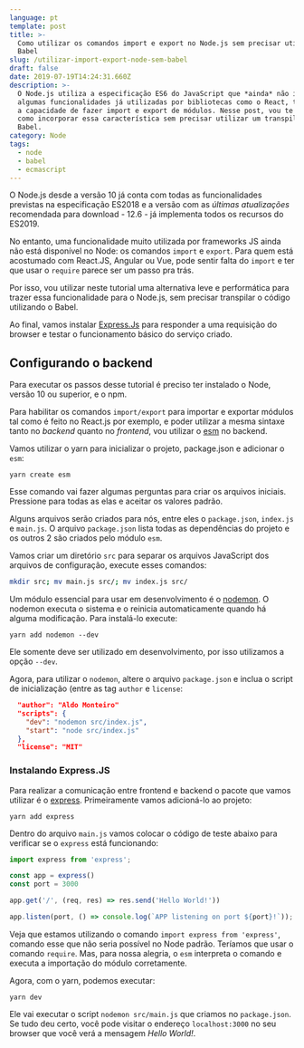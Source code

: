 ```yaml
---
language: pt
template: post
title: >-
  Como utilizar os comandos import e export no Node.js sem precisar utilizar
  Babel
slug: /utilizar-import-export-node-sem-babel
draft: false
date: 2019-07-19T14:24:31.660Z
description: >-
  O Node.js utiliza a especificação ES6 do JavaScript que *ainda* não incorporou
  algumas funcionalidades já utilizadas por bibliotecas como o React, tais como
  a capacidade de fazer import e export de módulos. Nesse post, vou te mostrar
  como incorporar essa característica sem precisar utilizar um transpiler como o
  Babel.
category: Node
tags:
  - node
  - babel
  - ecmascript
---
```

O Node.js desde a versão 10 já conta com todas as funcionalidades previstas na especificação ES2018 e a versão com as *últimas atualizações* recomendada para download - 12.6 - já implementa todos os recursos do ES2019.

No entanto, uma funcionalidade muito utilizada por frameworks JS ainda não está disponível no Node: os comandos `import` e `export`. Para quem está acostumado com React.JS, Angular ou Vue, pode sentir falta do `import` e ter que usar o `require` parece ser um passo pra trás.

Por isso, vou utilizar neste tutorial uma alternativa leve e performática para trazer essa funcionalidade para o Node.js, sem precisar transpilar o código utilizando o Babel.

Ao final, vamos instalar [Express.Js](https://www.expressjs.com) para responder a uma requisição do browser e testar o funcionamento básico do serviço criado.

## Configurando o backend

Para executar os passos desse tutorial é preciso ter instalado o Node, versão 10 ou superior, e o npm.

Para habilitar os comandos `import/export` para importar e exportar módulos tal como é feito no React.js por exemplo, e poder utilizar a mesma sintaxe tanto no *backend* quanto no *frontend*, vou utilizar o [esm](https://github.com/standard-things/esm) no backend.

Vamos utilizar o yarn para inicializar o projeto, package.json e adicionar o `esm`:

```
yarn create esm
```

Esse comando vai fazer algumas perguntas para criar os arquivos iniciais. Pressione <Enter> para todas as elas e aceitar os valores padrão.

Alguns arquivos serão criados para nós, entre eles o `package.json`, `index.js` e `main.js`. O arquivo `package.json` lista todas as dependências do projeto e os outros 2 são criados pelo módulo `esm`.

Vamos criar um diretório `src` para separar os arquivos JavaScript dos arquivos de configuração, execute esses comandos:

```sh
mkdir src; mv main.js src/; mv index.js src/
```

Um módulo essencial para usar em desenvolvimento é o [nodemon](https://nodemon.io/). O nodemon executa o sistema e o reinicia automaticamente quando há alguma modificação. Para instalá-lo execute:

```
yarn add nodemon --dev
```

Ele somente deve ser utilizado em desenvolvimento, por isso utilizamos a opção `--dev`.

Agora, para utilizar o `nodemon`, altere o arquivo `package.json` e inclua o script de inicialização (entre as tag `author` e `license`:

```json
  "author": "Aldo Monteiro"  
  "scripts": {
    "dev": "nodemon src/index.js",
    "start": "node src/index.js"
  },
  "license": "MIT"
```

### Instalando Express.JS

Para realizar a comunicação entre frontend e backend o pacote que vamos utilizar é o [express](https://expressjs.com). Primeiramente vamos adicioná-lo ao projeto:

```
yarn add express
```

Dentro do arquivo `main.js` vamos colocar o código de teste abaixo para verificar se o `express` está funcionando:

```js
import express from 'express';

const app = express()
const port = 3000

app.get('/', (req, res) => res.send('Hello World!'))

app.listen(port, () => console.log(`APP listening on port ${port}!`));
```

Veja que estamos utilizando o comando `import express from 'express'`, comando esse que não seria possível no Node padrão. Teríamos que usar o comando `require`. Mas, para nossa alegria, o `esm` interpreta o comando e executa a importação do módulo corretamente.

Agora, com o yarn, podemos executar:

````
yarn dev
````

Ele vai executar o script `nodemon src/main.js` que criamos no `package.json`. Se tudo deu certo, você pode visitar o endereço `localhost:3000` no seu browser que você verá a mensagem *Hello World!*.

